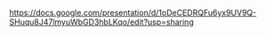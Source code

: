 https://docs.google.com/presentation/d/1oDeCEDRQFu6yx9UV9Q-SHuqu8J47lmyuWbGD3hbLKqo/edit?usp=sharing
